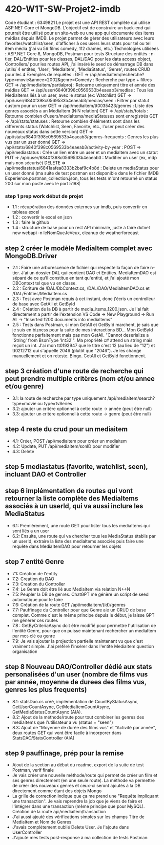 # 420-W1T-SW-Projet2-imdb
Code étudiant : 6349821
Le projet est une API REST complète qui utilise ASP.NET Core et MongoDB. L'objectif est de construire un back-end qui pourrait être utilisé pour un site-web ou une app qui documente des items médias depuis IMDB. Le projet permet de gérer des utilisateurs avec leurs favorites/watchlist/seen, d'afficher à ces users leurs stats pour tel ou tel item média (j'ai vu 56 films comedy, 112 drames, etc.)
Technologies utilisées : ASP.NET Core 8, MongoDB, Postman pour tests
Structure des entités : n-tier, DAL/Entities pour les classes, DAL/DAO pour les data access object, Controllers/ pour les routes API, j'ai inséré le seed de démarrage DB dans /utils/
4 entités, 'User', 'MediaItem', 'MediaStatus', 'Genre', routes CRUD pour les 4
Exemples de requêtes : 
GET => /api/mediaitem/recherche?type=movie&annee=2002&genre=Comedy : Recherche par type + filtres
GET => /api/mediaitem/partialproj : Retourne uniquement titre et année des médias
GET => /api/user/6840f398c0569533b4eaeab3/medias : Tous les MediaItems liés à un user, avec le status (ex: Watchlist)
GET => /api/user/6840f398c0569533b4eaeab3/medias/seen : Filtrer par statut custom pour un user
GET => /api/mediaitem/tt0035423/genres : Liste des genres associés a un MediaItem (N:N relation)
GET => /api/stats/totals : Retourne combien d'users/mediaItems/mediaStatuses sont enregistrés
GET => /api/stats/statuses : Retourne combien d'éléments sont dans les différents status (Watchlist, Seen, Favorite, etc., l'user peut créer des nouveaux status dans cette version)
GET => /api/stats/6840f398c0569533b4eaeab3/genres-frequents : Genres les plus vus par un user donné
GET => /api/stats/6840f398c0569533b4eaeab3/activity-by-year : 
POST => /api/mediastatus : Crée un lien entre un user et un mediaItem avec un statut
PUT => /api/user/6840f398c0569533b4eaeab3 : Modifier un user (ex, mdp mais non sécurisé)
DELETE => /api/mediastatus/6841aafea8333b2baf9c4b8d : Delete un mediaStatus pour un user donné
(ma suite de test postman est disponible dans le fichier IMDB Experience.postman_collection.json, tous les tests m'ont retourné un status 200 sur mon poste avec le port 5198)



### step 1 prep work début de projet
- 1.1 : récupération des données externes sur imdb, puis convertir en tableau excel
- 1.2 : convertir le excel en json
- 1.3 : faire le github
- 1.4 : structure de base pour un rest API minimale, juste à faire dotnet new webapi -n leNomQueJeVeux, cleanup de weatherforecast

## step 2 créer le modèle MediaItem complet avec MongoDB.Driver
- 2.1 : Faire une arborescence de fichier qui respecte la façon de faire n-tier. J'ai un dossier DAL qui contient DAO et Entities. MediaItemDAO est séparé de ce qu'il constitue en tant qu'entité, et j'ai ajouté mon DBContext tel que vu en classe.
- 2.2 : Écriture de /DAL/DbContext.cs, /DAL/DAO/MediaItemDAO.cs et /DAL/Entities/MediaItem.cs
- 2.3 : Test avec Postman requis à cet instant, donc j'écris un controlleur de base avec GetAll et GetById
- 2.4 : Création de la DB à partir de media_items_1200.json. Je l'ai fait directement a partir de l'extension VS Code -> New Playground -> Run All -> "Inserted 1200 documents into mediaItems"
- 2.5 : Tests dans Postman, si mon GetAll et GetById marchent, je sais que je suis en bizness pour la suite de mes interactions BD... Mon GetById fonctionne parfaitement mais pas mon GetAll. "Cannot deserialize a 'String' from BsonType 'Int32'". Ma propriété c# attend un string mais reçoit un int. J'ai mon tt0192947 que le titre c'est 12 (au lieu de "12") et tt0212712 qui s'appelle 2046 (plutôt que "2046"). Je les change manuellement et on reteste. Bingo. GetAll et GetById fonctionnent.

## step 3 création d'une route de recherche qui peut prendre multiple critères (nom et/ou annee et/ou genre)
- 3.1: la route de recherche par type uniquement /api/mediaitem/search?type=movie ou type=tvSeries
- 3.2: ajouter un critère optionnel à cette route -> année (peut être null)
- 3.3: ajouter un critère optionnel à cette route -> genre (peut être null)

## step 4 reste du crud pour un mediaitem
- 4.1: Créer, POST /api/mediaitem pour créer un mediaitem
- 4.2: Update, PUT /api/mediaitem/sonID pour modifier
- 4.3: Delete

## step 5 mediastatus (favorite, watchlist, seen), incluant DAO et Controller

## step 6 implémentation de routes qui vont retourner la liste complète des MediaItems associés à un userId, qui va aussi inclure les MediaStatus
- 6.1: Premièrement, une route GET pour lister tous les mediaItems qui sont liés a un user
- 6.2: Ensuite, une route qui va chercher tous les MediaStatus établis par un userId, extraire la liste des mediaItems associés puis faire une requête dans MediaItemDAO pour retourner les objets

## step 7 entité Genre
- 7.1: Création de l'entity
- 7.2: Creation du DAO
- 7.3: Creation du Controller
- 7.4: Le Genre doit être lié aux MediaItem via relation N<->N
- 7.5: Peupler la DB de genres. ChatGPT me génère un script de seed automatique pour le faire
- 7.6: Création de la route GET /api/mediaitem/{id}/genres
- 7.7: Pauffinage du Controller pour que Genre aie un CRUD de base complet. Comme c'est le même principe depuis le début, je laisse GPT me générer ces routes
- 7.8 : GetByCriteriaAsync doit être modifié pour permettre l'utilisation de l'entité Genre, pour que on puisse maintenant rechercher un mediaItem par mot-clé ou genre
- 7.9: Je vais ajouter la projection partielle maintenant vu que c'est vraiment simple. J'ai préféré l'insérer dans l'entité MediaItem question organisation

## step 8 Nouveau DAO/Controller dédié aux stats personalisées d'un user (nombre de films vus par année, moyenne de durees des films vus, genres les plus frequents)
- 8.1: statsDao.cs créé, implémentation de CountByStatusAsync, GetUserCountAsync, GetMediaItemCountAsync, GetMediaStatusCountAsync (AIA). 
- 8.2: Ajout de la méthode/route pour tout combiner les genres des mediaItems que l'utilisateur a vu (status = "seen")
- 8.3: Ajout de "Moyenne de durée des films vus" et "Activité par année", deux routes GET qui vont être facile à incorporer dans StatsDAO/StatsController (AIA)

## step 9 pauffinage, prép pour la remise
- Ajout de la section au début du readme, export de la suite de test Postman, verif finale
- Je vais créer une nouvelle méthode/route qui permet de créer un film et ses genres directement (en une seule route). La méthode va permettre de créer des nouveaux genres et ceux-ci seront ajoutés à la DB directement comme étant des objets Mongo
- La grille de correction indique que ça me prend une "Requête impliquant une transaction". Je vais reprendre la job que je viens de faire et l'intégrer dans une transaction (même principe que pour MySQL). Création de la route api/mediaitem/transaction 
- J'ai aussi ajouté des vérifications simples sur les champs Titre de MediaItem et Nom de Genres
- J'avais complètement oublié Delete User. Je l'ajoute dans UserController
- J'ajoute mes tests post-response à ma collection de tests Postman